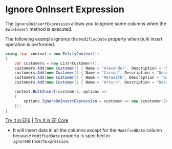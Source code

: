 # Ignore OnInsert Expression

The `IgnoreOnInsertExpression` allows you to ignore some columns when the `BulkInsert` method is executed.

The following example ignores the `ModifiedDate` property when bulk insert operation is performed.

```csharp
using (var context = new EntityContext())
{
    var customers = new List<Customer>();
    customers.Add(new Customer() { Name = "Alexander", Description = "Description of Alexander", CreatedDate = DateTime.Now, ModifiedDate = DateTime.Now, IsActive = true });
    customers.Add(new Customer() { Name = "Carson", Description = "Description of Carson", CreatedDate = DateTime.Now, ModifiedDate = DateTime.Now, IsActive = true });
    customers.Add(new Customer() { Name = "Meredith", Description = "Description of Meredith", CreatedDate = DateTime.Now, ModifiedDate = DateTime.Now, IsActive = true });
    customers.Add(new Customer() { Name = "Arturo", Description = "Description of Arturo", CreatedDate = DateTime.Now, ModifiedDate = DateTime.Now, IsActive = true });

    context.BulkInsert(customers, options => 
    {
        options.IgnoreOnInsertExpression = customer => new {customer.CustomerID,  customer.ModifiedDate};
    });
}
```

[Try it in EF6](https://dotnetfiddle.net/RljtrO) | [Try it in EF Core](https://dotnetfiddle.net/JfhEKv)

 - It will insert data in all the columns except for the `ModifiedDate` column because `ModifiedDate` property is specified in `IgnoreOnInsertExpression`. 
